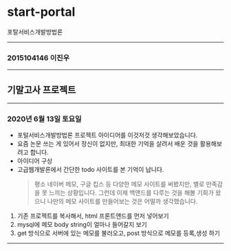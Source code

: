 # start-portal

포탈서비스개발방법론

<hr>

### 2015104146 이진우

<hr>

## 기말고사 프로젝트

<hr>

### 2020년 6월 13일 토요일

- 포털서비스개발방법론 프로젝트 아이디어를 이것저것 생각해보았습니다.
- 요즘 논문 쓰는 게 있어서 정신이 없지만, 최대한 기억을 살려서 배운 것을 활용해보려고 합니다.
- 아이디어 구상
- 고급웹개발론에서 간단한 todo 사이트를 본 기억이 납니다.
  > 평소 네이버 메모, 구글 킵스 등 다양한 메모 사이트를 써봤지만, 별로 만족감을 못 느끼는 상황입니다. 그런데 이제 백앤드를 다루는 것을 해볼 기회가 왔으니 나만의 메모 사이트를 만들어보는 것은 어떨까 생각했습니다.

1. 기존 프로젝트를 복사해서, html 프론트앤드를 먼저 넣어보기
2. mysql에 메모 body string이 얼마나 들어갈지 보기
3. get 방식으로 서버에 있는 메모를 불러오고, post 방식으로 메모를 등록,생성 하기

<hr>

